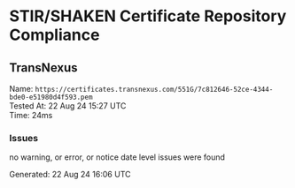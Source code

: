 # STIR/SHAKEN Certificate Repository Compliance

## TransNexus

Name: `https://certificates.transnexus.com/551G/7c812646-52ce-4344-bde0-e51980d4f593.pem`\
Tested At: 22 Aug 24 15:27 UTC\
Time: 24ms

### Issues

no warning, or error, or notice date level issues were found

Generated: 22 Aug 24 16:06 UTC